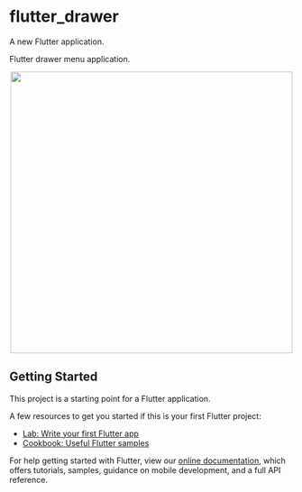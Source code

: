 # flutter_drawer

A new Flutter application.

Flutter drawer menu application.
<center> <a href="https://user-images.githubusercontent.com/24685929/50357932-ba30aa80-0568-11e9-9c51-a4645ca45d80"> <img src="https://user-images.githubusercontent.com/24685929/50357932-ba30aa80-0568-11e9-9c51-a4645ca45d80.gif" height="500" /></a></center>


## Getting Started

This project is a starting point for a Flutter application.

A few resources to get you started if this is your first Flutter project:

- [Lab: Write your first Flutter app](https://flutter.io/docs/get-started/codelab)
- [Cookbook: Useful Flutter samples](https://flutter.io/docs/cookbook)

For help getting started with Flutter, view our 
[online documentation](https://flutter.io/docs), which offers tutorials, 
samples, guidance on mobile development, and a full API reference.
